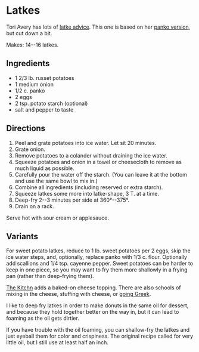 [hanukkah]: ../indices/hanukkah.html

# Latkes

Tori Avery has lots of [latke advice](http://toriavey.com/how-to/2013/11/how-to-make-crispy-latkes/).  This one is based on her [panko version](http://toriavey.com/toris-kitchen/2012/11/crispy-panko-potato-latkes/), but cut down a bit.

Makes: 14--16 latkes.

## Ingredients

* 1 2/3 lb. russet potatoes
* 1 medium onion
* 1/2 c. panko
* 2 eggs
* 2 tsp. potato starch (optional)
* salt and pepper to taste

## Directions

1. Peel and grate potatoes into ice water.  Let sit 20 minutes.
2. Grate onion.
3. Remove potatoes to a colander without draining the ice water.
4. Squeeze potatoes and onion in a towel or cheesecloth to remove as much liquid as possible.
3. Carefully pour the water off the starch.  (You can leave it at the bottom and use the same bowl to mix in.)
4. Combine all ingredients (including reserved or extra starch).
5. Squeeze latkes some more into latke-shape, 3 T. at a time.
6. Deep-fry 2--3 minutes per side at 360°--375°.
7. Drain on a rack.

Serve hot with sour cream or applesauce.

## Variants

For sweet potato latkes, reduce to 1 lb. sweet potatoes per 2 eggs, skip the ice water steps, and, optionally, replace panko with 1/3 c. flour.  Optionally add scallions and 1/4 tsp. cayenne pepper.  Sweet potatoes can be harder to keep in one piece, so you may want to fry them more shallowly in a frying pan (rather than deep-frying them).

[The Kitchn](https://www.thekitchn.com/crispy-cheesy-latkes-recipe-23450999) adds a baked-on cheese topping.  There are also schools of mixing in the cheese, stuffing with cheese, or [going Greek](https://honestcooking.com/spanolatkes-greek-twist-latkes-recipe/).

I like to deep fry latkes in order to make donuts in the same oil for dessert, and because they hold together better on the way in, but it can lead to foaming as the oil gets dirtier.  

If you have trouble with the oil foaming, you can shallow-fry the latkes and just eyeball them for color and crispiness. The original recipe called for very little oil, but I still use at least half an inch.

